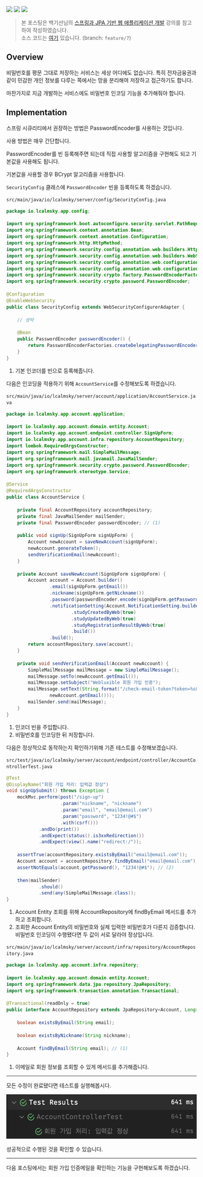 ![](https://img.shields.io/badge/spring--boot-2.5.4-red) ![](https://img.shields.io/badge/gradle-7.1.1-brightgreen) ![](https://img.shields.io/badge/java-11-blue)

> 본 포스팅은 백기선님의 [스프링과 JPA 기반 웹 애플리케이션 개발](https://www.inflearn.com/course/%EC%8A%A4%ED%94%84%EB%A7%81-JPA-%EC%9B%B9%EC%95%B1/dashboard) 강의를 참고하여 작성하였습니다.  
> 소스 코드는 [여기](https://github.com/lcalmsky/spring-boot-app/tree/feature/7) 있습니다. (branch: `feature/7`)

## Overview

비밀번호를 평문 그대로 저장하는 서비스는 세상 어디에도 없습니다. 특히 전자금융권과 같이 민감한 개인 정보를 다루는 쪽에서는 망을 분리해여 저장하고 접근하기도 합니다.

마찬가지로 지금 개발하는 서비스에도 비밀번호 인코딩 기능을 추가해줘야 합니다.

## Implementation

스프링 시큐리티에서 권장하는 방법은 PasswordEncoder를 사용하는 것입니다.

사용 방법은 매우 간단합니다.

PasswordEncoder를 빈 등록해주면 되는데 직접 사용할 알고리즘을 구현해도 되고 기본값을 사용해도 됩니다.

기본값을 사용할 경우 BCrypt 알고리즘을 사용합니다.

`SecurityConfig` 클래스에 `PasswordEncoder` 빈을 등록하도록 하겠습니다.

`src/main/java/io/lcalmsky/server/config/SecurityConfig.java`

```java
package io.lcalmsky.app.config;

import org.springframework.boot.autoconfigure.security.servlet.PathRequest;
import org.springframework.context.annotation.Bean;
import org.springframework.context.annotation.Configuration;
import org.springframework.http.HttpMethod;
import org.springframework.security.config.annotation.web.builders.HttpSecurity;
import org.springframework.security.config.annotation.web.builders.WebSecurity;
import org.springframework.security.config.annotation.web.configuration.EnableWebSecurity;
import org.springframework.security.config.annotation.web.configuration.WebSecurityConfigurerAdapter;
import org.springframework.security.crypto.factory.PasswordEncoderFactories;
import org.springframework.security.crypto.password.PasswordEncoder;

@Configuration
@EnableWebSecurity
public class SecurityConfig extends WebSecurityConfigurerAdapter {

    // 생략
    
    @Bean
    public PasswordEncoder passwordEncoder() {
        return PasswordEncoderFactories.createDelegatingPasswordEncoder(); // (1)
    }
}
```

1. 기본 인코더를 빈으로 등록해줍니다.

다음은 인코딩을 적용하기 위해 `AccountService`를 수정해보도록 하겠습니다.

`src/main/java/io/lcalmsky/server/account/application/AccountService.java`

```java
package io.lcalmsky.app.account.application;

import io.lcalmsky.app.account.domain.entity.Account;
import io.lcalmsky.app.account.endpoint.controller.SignUpForm;
import io.lcalmsky.app.account.infra.repository.AccountRepository;
import lombok.RequiredArgsConstructor;
import org.springframework.mail.SimpleMailMessage;
import org.springframework.mail.javamail.JavaMailSender;
import org.springframework.security.crypto.password.PasswordEncoder;
import org.springframework.stereotype.Service;

@Service
@RequiredArgsConstructor
public class AccountService {

    private final AccountRepository accountRepository;
    private final JavaMailSender mailSender;
    private final PasswordEncoder passwordEncoder; // (1)

    public void signUp(SignUpForm signUpForm) {
        Account newAccount = saveNewAccount(signUpForm);
        newAccount.generateToken();
        sendVerificationEmail(newAccount);
    }

    private Account saveNewAccount(SignUpForm signUpForm) {
        Account account = Account.builder()
                .email(signUpForm.getEmail())
                .nickname(signUpForm.getNickname())
                .password(passwordEncoder.encode(signUpForm.getPassword())) // (2)
                .notificationSetting(Account.NotificationSetting.builder()
                        .studyCreatedByWeb(true)
                        .studyUpdatedByWeb(true)
                        .studyRegistrationResultByWeb(true)
                        .build())
                .build();
        return accountRepository.save(account);
    }

    private void sendVerificationEmail(Account newAccount) {
        SimpleMailMessage mailMessage = new SimpleMailMessage();
        mailMessage.setTo(newAccount.getEmail());
        mailMessage.setSubject("Webluxible 회원 가입 인증");
        mailMessage.setText(String.format("/check-email-token?token=%s&email=%s", newAccount.getEmailToken(),
                newAccount.getEmail()));
        mailSender.send(mailMessage);
    }
}
```

1. 인코더 빈을 주입합니다.
2. 비밀번호를 인코딩한 뒤 저장합니다.

다음은 정상적으로 동작하는지 확인하기위해 기존 테스트를 수정해보겠습니다.

`src/test/java/io/lcalmsky/server/account/endpoint/controller/AccountControllerTest.java`

```java
@Test
@DisplayName("회원 가입 처리: 입력값 정상")
void signUpSubmit() throws Exception {
    mockMvc.perform(post("/sign-up")
                    .param("nickname", "nickname")
                    .param("email", "email@email.com")
                    .param("password", "1234!@#$")
                    .with(csrf()))
            .andDo(print())
            .andExpect(status().is3xxRedirection())
            .andExpect(view().name("redirect:/"));

    assertTrue(accountRepository.existsByEmail("email@email.com"));
    Account account = accountRepository.findByEmail("email@email.com"); // (1)
    assertNotEquals(account.getPassword(), "1234!@#$"); // (2)

    then(mailSender)
            .should()
            .send(any(SimpleMailMessage.class));
}
```

1. Account Entity 조회를 위해 AccountRepository에 findByEmail 메서드를 추가하고 조회합니다.
2. 조회한 Account Entity의 비밀번호와 실제 입력한 비밀번호가 다른지 검증합니다. 비밀번호 인코딩이 수행됐다면 두 값이 서로 달라야 정상입니다.

`src/main/java/io/lcalmsky/server/account/infra/repository/AccountRepository.java`

```java
package io.lcalmsky.app.account.infra.repository;

import io.lcalmsky.app.account.domain.entity.Account;
import org.springframework.data.jpa.repository.JpaRepository;
import org.springframework.transaction.annotation.Transactional;

@Transactional(readOnly = true)
public interface AccountRepository extends JpaRepository<Account, Long> {

    boolean existsByEmail(String email);

    boolean existsByNickname(String nickname);

    Account findByEmail(String email); // (1)
}
```

1. 이메일로 회원 정보를 조회할 수 있게 메서드를 추가해줍니다.

---

모든 수정이 완료됐다면 테스트를 실행해봅시다.

![](https://raw.githubusercontent.com/lcalmsky/spring-boot-app/master/resources/images/05-01.png)

성공적으로 수행된 것을 확인할 수 있습니다.

---

다음 포스팅에서는 회원 가입 인증메일을 확인하는 기능을 구현해보도록 하겠습니다.